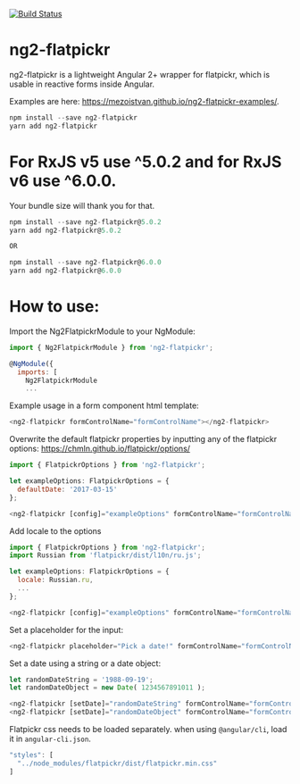 [![Build Status](https://travis-ci.org/mezoistvan/ng2-flatpickr.svg?branch=master)](https://travis-ci.org/mezoistvan/ng2-flatpickr)

# ng2-flatpickr
ng2-flatpickr is a lightweight Angular 2+ wrapper for flatpickr, which is usable in reactive forms inside Angular.

Examples are here: https://mezoistvan.github.io/ng2-flatpickr-examples/.

```javascript
npm install --save ng2-flatpickr
yarn add ng2-flatpickr
```

# For RxJS v5 use ^5.0.2 and for RxJS v6 use ^6.0.0.
Your bundle size will thank you for that.
```javascript
npm install --save ng2-flatpickr@5.0.2
yarn add ng2-flatpickr@5.0.2

OR

npm install --save ng2-flatpickr@6.0.0
yarn add ng2-flatpickr@6.0.0
```

# How to use:

Import the Ng2FlatpickrModule to your NgModule:

```javascript
import { Ng2FlatpickrModule } from 'ng2-flatpickr';

@NgModule({
  imports: [
    Ng2FlatpickrModule
    ...
```

Example usage in a form component html template:

```javascript
<ng2-flatpickr formControlName="formControlName"></ng2-flatpickr>
```

Overwrite the default flatpickr properties by inputting any of the flatpickr options: https://chmln.github.io/flatpickr/options/ 

```javascript
import { FlatpickrOptions } from 'ng2-flatpickr';

let exampleOptions: FlatpickrOptions = {
  defaultDate: '2017-03-15'
};

<ng2-flatpickr [config]="exampleOptions" formControlName="formControlName"></ng2-flatpickr>
```

Add locale to the options

```javascript
import { FlatpickrOptions } from 'ng2-flatpickr';
import Russian from 'flatpickr/dist/l10n/ru.js';

let exampleOptions: FlatpickrOptions = {
  locale: Russian.ru,
  ...
};

<ng2-flatpickr [config]="exampleOptions" formControlName="formControlName"></ng2-flatpickr>
```

Set a placeholder for the input:

```javascript
<ng2-flatpickr placeholder="Pick a date!" formControlName="formControlName"></ng2-flatpickr>
```

Set a date using a string or a date object:

```javascript
let randomDateString = '1988-09-19';
let randomDateObject = new Date( 1234567891011 );

<ng2-flatpickr [setDate]="randomDateString" formControlName="formControlName"></ng2-flatpickr>
<ng2-flatpickr [setDate]="randomDateObject" formControlName="formControlName"></ng2-flatpickr>

```

Flatpickr css needs to be loaded separately. when using `@angular/cli`, load it in `angular-cli.json`.

```javascript
"styles": [
  "../node_modules/flatpickr/dist/flatpickr.min.css"
]
```
